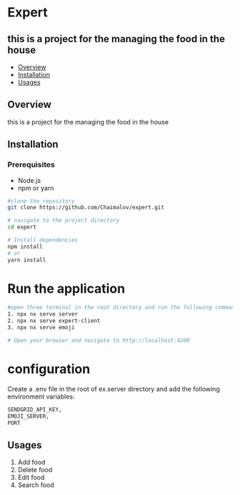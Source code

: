 # Expert

## this is a project for the managing the food in the house 

- [Overview](#Overview)
- [Installation](#Installation)
- [Usages](#Usages)



## Overview
this is a project for the managing the food in the house 

## Installation

### Prerequisites

- Node.js
- npm or yarn


```bash
#clone the repository 
git clone https://github.com/Chaimalov/expert.git

# navigate to the project directory
cd expert

# Install dependencies
npm install
# or
yarn install
```

# Run the application 
```bash
#open three terminal in the root directory and run the following commands:
1. npx nx serve server
2. npx nx serve expert-client
3. npx nx serve emoji

# Open your browser and navigate to http://localhost:4200
```

# configuration
 Create a .env file in the root of ex.server directory and add the following environment variables:
 ```bash
 SENDGRID_API_KEY,
 EMOJI_SERVER,
 PORT
 ```

## Usages
1. Add food
2. Delete food
3. Edit food
4. Search food

